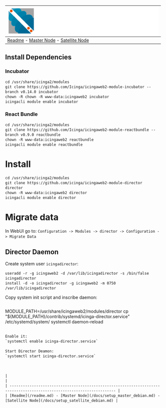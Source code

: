 | ![Sigma Telecom](/docs/logo-sigma.svg)                                                                                 |
| ---------------------------------------------------------------------------------------------------------------------- |
| [Readme](/readme.md) - [Master Node](/docs/setup_master_debian.md) - [Satellite Node](/docs/setup_satellite_debian.md) |


## Install Dependencies

### Incubator

```
cd /usr/share/icinga2/modules
git clone https://github.com/Icinga/icingaweb2-module-incubator --branch v0.14.0 incubator
chown -R chown -R www-data:icingaweb2 incubator
icingacli module enable incubator
```

### React Bundle

```
cd /usr/share/icinga2/modules
git clone https://github.com/Icinga/icingaweb2-module-reactbundle --branch v0.9.0 reactbundle
chown -R www-data:icingaweb2 reactbundle
icingacli module enable reactbundle
```

# Install 

```
cd /usr/share/icinga2/modules
git clone https://github.com/icinga/icingaweb2-module-director director
chown -R www-data:icingaweb2 director
icingacli module enable director
```

# Migrate data

In WebUI go to:
`Configuration -> Modules -> director -> Configuration -> Migrate Data`


## Director Daemon

Create system user `icingadirector`:
```
useradd -r -g icingaweb2 -d /var/lib/icingadirector -s /bin/false icingadirector
install -d -o icingadirector -g icingaweb2 -m 0750 /var/lib/icingadirector
```

Copy system init script and inscribe daemon:
```

```
MODULE_PATH=/usr/share/icingaweb2/modules/director
cp "${MODULE_PATH}/contrib/systemd/icinga-director.service" /etc/systemd/system/
systemctl daemon-reload
```

Enable it:
`systemctl enable icinga-director.service`

Start Director Deamon:
`systemctl start icinga-director.service`



|                                                                                                                        |
| ---------------------------------------------------------------------------------------------------------------------- |
| [Readme](/readme.md) - [Master Node](/docs/setup_master_debian.md) - [Satellite Node](/docs/setup_satellite_debian.md) |
